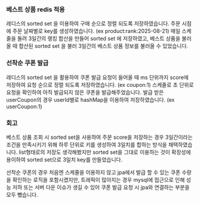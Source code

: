 ### 베스트 상품 redis 적용
레디스의 sorted set 을 이용하여 구매 순으로 정렬 되도록 저장하였습니다.
주문 시점에 주문 날짜별로 key를 생성하였습니다. (ex product:rank:2025-08-21)
매일 스케줄을 돌려 3일간의 랭킹 합산을 만들어 sorted set 에 저장하였고,
베스트 상품을 불러올 때 합산된 sorted set 을 불러 3일간의 베스트 상품 정보를 불러올 수 있었습니다.

### 선착순 쿠폰 발급
레디스의 sorted set 을 활용하여 쿠폰 발급 요청이 들어올 때 ms 단위까지 score에 저장하여 요청 순으로 정렬 되도록 저장하였습니다. (ex coupon:1)
스케줄로 초 단위로 요청을 확인하여 아직 발급되지 않은 쿠폰을 발급해주었습니다.
발급 받은 userCoupon의 경우 userId별로 hashMap을 이용하여 저장하였습니다. (ex userCoupon:1)

### 회고
베스트 상품 조회 시 sorted set을 사용하여 주문 score을 저장하는 경우 3일간이라는 조건을 만족시키기 위해 하루 단위로 키를 생성하여 3일치를 합하는 방식을 채택하였습니다.
list형태로의 저장도 생각해봤지만 sorted set을 그대로 이용하는 것이 확장성에 용이하여 sorted set으로 3일치 key를 만들었습니다.

선착순 쿠폰의 경우 처음엔 스케줄을 이용하지 않고 jpa에서 발급 할 수 있는 쿠폰 수량을 확인하는 로직을 포함시켰지만, 
트래픽이 많아지는 경우 mysql에 접근으로 인해 성능 저하 또는 서버 다운 이슈가 생길 수 있어 
쿠폰 발급 요청 시 jpa와 연결하는 부분을 모두 뺐습니다. 

